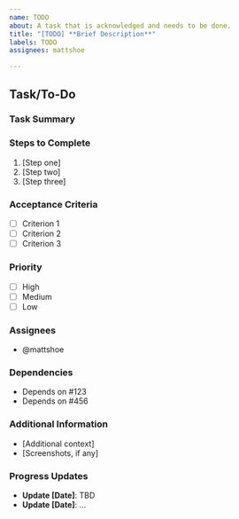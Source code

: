 ```yaml
---
name: TODO 
about: A task that is acknowledged and needs to be done.
title: "[TODO] **Brief Description**"
labels: TODO
assignees: mattshoe

---
```


## Task/To-Do

### Task Summary
<!-- A concise summary of the task. -->


### Steps to Complete
<!-- Detailed, actionable steps to complete the task. -->
1. [Step one]
2. [Step two]
3. [Step three]

### Acceptance Criteria
<!-- Define what criteria must be met for the task to be considered complete. -->
- [ ] Criterion 1
- [ ] Criterion 2
- [ ] Criterion 3

### Priority
<!-- Set the priority level of the task. -->
- [ ] High
- [ ] Medium
- [ ] Low

### Assignees
<!-- List of people assigned to this task. -->
- @mattshoe

### Dependencies
<!-- List any tasks or issues that this task depends on. -->
- Depends on #123
- Depends on #456

### Additional Information
<!-- Add any other context, screenshots, or links that would be helpful. -->
- [Additional context]
- [Screenshots, if any]

### Progress Updates
<!-- Section for providing regular updates on the progress of the task. -->
- **Update [Date]**: TBD
- **Update [Date]**: ...
